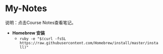 # My-Notes

说明：点击Course Notes查看笔记。

- **Homebrew 安装**
  - `ruby -e "$(curl -fsSL https://raw.githubusercontent.com/Homebrew/install/master/install)"`
